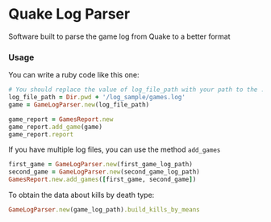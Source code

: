 # Quake Log Parser

Software built to parse the game log from Quake to a better format

### Usage

You can write a ruby code like this one:

```ruby
# You should replace the value of log_file_path with your path to the .log file
log_file_path = Dir.pwd + '/log_sample/games.log'
game = GameLogParser.new(log_file_path)

game_report = GamesReport.new
game_report.add_game(game)
game_report.report
```

If you have multiple log files, you can use the method `add_games`

```ruby
first_game = GameLogParser.new(first_game_log_path)
second_game = GameLogParser.new(second_game_log_path)
GamesReport.new.add_games([first_game, second_game])
```

To obtain the data about kills by death type:

```ruby
GameLogParser.new(game_log_path).build_kills_by_means
```
